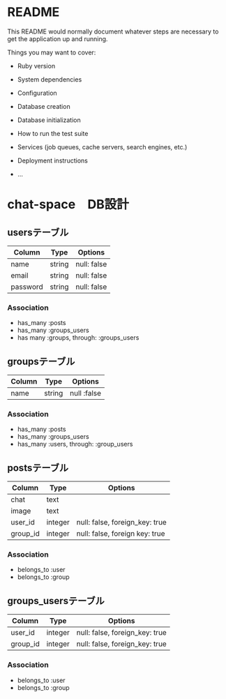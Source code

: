 # README

This README would normally document whatever steps are necessary to get the
application up and running.

Things you may want to cover:

* Ruby version

* System dependencies

* Configuration

* Database creation

* Database initialization

* How to run the test suite

* Services (job queues, cache servers, search engines, etc.)

* Deployment instructions

* ...

# chat-space　DB設計
## usersテーブル
|Column|Type|Options|
|------|----|-------|
|name|string|null: false|
|email|string|null: false|
|password|string|null: false|

### Association
- has_many :posts
- has_many :groups_users
- has many :groups, through: :groups_users

## groupsテーブル
|Column|Type|Options|
|------|----|-------|
|name|string|null :false|

### Association
- has_many :posts
- has_many :groups_users
- has_many :users, through: :group_users

## postsテーブル
|Column|Type|Options|
|------|----|-------|
|chat|text||
|image|text||
|user_id|integer|null: false, foreign_key: true|
|group_id|integer|null: false, foreign key: true|

### Association
- belongs_to :user
- belongs_to :group


## groups_usersテーブル

|Column|Type|Options|
|------|----|-------|
|user_id|integer|null: false, foreign_key: true|
|group_id|integer|null: false, foreign_key: true|

### Association
- belongs_to :user
- belongs_to :group